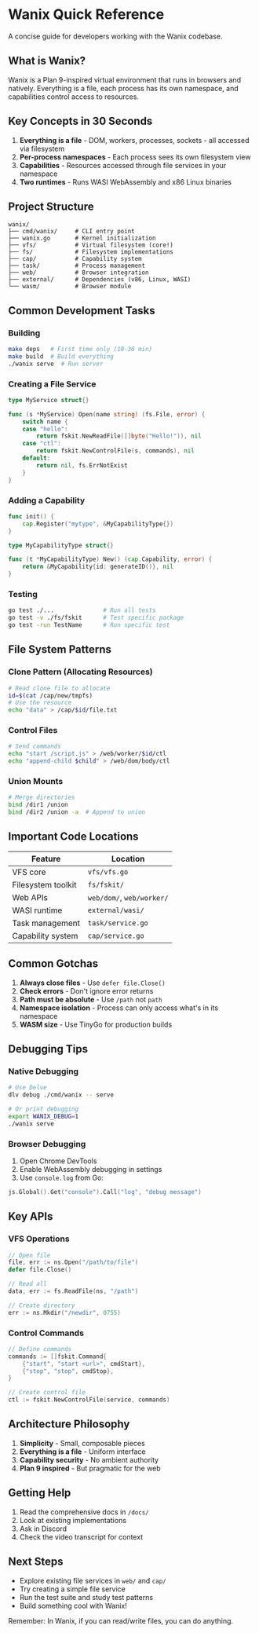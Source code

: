 # Wanix Quick Reference

A concise guide for developers working with the Wanix codebase.

## What is Wanix?

Wanix is a Plan 9-inspired virtual environment that runs in browsers and natively. Everything is a file, each process has its own namespace, and capabilities control access to resources.

## Key Concepts in 30 Seconds

1. **Everything is a file** - DOM, workers, processes, sockets - all accessed via filesystem
2. **Per-process namespaces** - Each process sees its own filesystem view
3. **Capabilities** - Resources accessed through file services in your namespace
4. **Two runtimes** - Runs WASI WebAssembly and x86 Linux binaries

## Project Structure

```
wanix/
├── cmd/wanix/     # CLI entry point
├── wanix.go       # Kernel initialization
├── vfs/           # Virtual filesystem (core!)
├── fs/            # Filesystem implementations
├── cap/           # Capability system
├── task/          # Process management
├── web/           # Browser integration
├── external/      # Dependencies (v86, Linux, WASI)
└── wasm/          # Browser module
```

## Common Development Tasks

### Building
```bash
make deps   # First time only (10-30 min)
make build  # Build everything
./wanix serve  # Run server
```

### Creating a File Service
```go
type MyService struct{}

func (s *MyService) Open(name string) (fs.File, error) {
    switch name {
    case "hello":
        return fskit.NewReadFile([]byte("Hello!")), nil
    case "ctl":
        return fskit.NewControlFile(s, commands), nil
    default:
        return nil, fs.ErrNotExist
    }
}
```

### Adding a Capability
```go
func init() {
    cap.Register("mytype", &MyCapabilityType{})
}

type MyCapabilityType struct{}

func (t *MyCapabilityType) New() (cap.Capability, error) {
    return &MyCapability{id: generateID()}, nil
}
```

### Testing
```bash
go test ./...              # Run all tests
go test -v ./fs/fskit      # Test specific package
go test -run TestName      # Run specific test
```

## File System Patterns

### Clone Pattern (Allocating Resources)
```bash
# Read clone file to allocate
id=$(cat /cap/new/tmpfs)
# Use the resource
echo "data" > /cap/$id/file.txt
```

### Control Files
```bash
# Send commands
echo "start /script.js" > /web/worker/$id/ctl
echo "append-child $child" > /web/dom/body/ctl
```

### Union Mounts
```bash
# Merge directories
bind /dir1 /union
bind /dir2 /union -a  # Append to union
```

## Important Code Locations

| Feature | Location |
|---------|----------|
| VFS core | `vfs/vfs.go` |
| Filesystem toolkit | `fs/fskit/` |
| Web APIs | `web/dom/`, `web/worker/` |
| WASI runtime | `external/wasi/` |
| Task management | `task/service.go` |
| Capability system | `cap/service.go` |

## Common Gotchas

1. **Always close files** - Use `defer file.Close()`
2. **Check errors** - Don't ignore error returns
3. **Path must be absolute** - Use `/path` not `path`
4. **Namespace isolation** - Process can only access what's in its namespace
5. **WASM size** - Use TinyGo for production builds

## Debugging Tips

### Native Debugging
```bash
# Use Delve
dlv debug ./cmd/wanix -- serve

# Or print debugging
export WANIX_DEBUG=1
./wanix serve
```

### Browser Debugging
1. Open Chrome DevTools
2. Enable WebAssembly debugging in settings
3. Use `console.log` from Go:
```go
js.Global().Get("console").Call("log", "debug message")
```

## Key APIs

### VFS Operations
```go
// Open file
file, err := ns.Open("/path/to/file")
defer file.Close()

// Read all
data, err := fs.ReadFile(ns, "/path")

// Create directory
err := ns.Mkdir("/newdir", 0755)
```

### Control Commands
```go
// Define commands
commands := []fskit.Command{
    {"start", "start <url>", cmdStart},
    {"stop", "stop", cmdStop},
}

// Create control file
ctl := fskit.NewControlFile(service, commands)
```

## Architecture Philosophy

1. **Simplicity** - Small, composable pieces
2. **Everything is a file** - Uniform interface
3. **Capability security** - No ambient authority
4. **Plan 9 inspired** - But pragmatic for the web

## Getting Help

1. Read the comprehensive docs in `/docs/`
2. Look at existing implementations
3. Ask in Discord
4. Check the video transcript for context

## Next Steps

- Explore existing file services in `web/` and `cap/`
- Try creating a simple file service
- Run the test suite and study test patterns
- Build something cool with Wanix!

Remember: In Wanix, if you can read/write files, you can do anything.